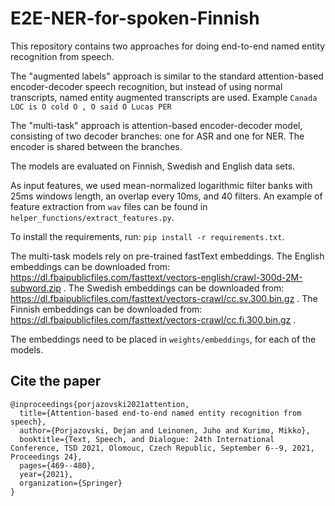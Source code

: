 # E2E-NER-for-spoken-Finnish
This repository contains two approaches for doing end-to-end named entity recognition from speech.

The "augmented labels" approach is similar to the standard attention-based encoder-decoder speech recognition, but instead of using normal transcripts, named entity augmented transcripts are used. Example `Canada LOC is O cold O , O said O Lucas PER`

The "multi-task" approach is attention-based encoder-decoder model, consisting of two decoder branches: one for ASR and one for NER. The encoder is shared between the branches.

The models are evaluated on Finnish, Swedish and English data sets.

As input features, we used mean-normalized logarithmic filter banks with 25ms windows length, an overlap every 10ms, and 40 filters. An example of feature extraction from `wav` files can be found in `helper_functions/extract_features.py`.

To install the requirements, run: `pip install -r requirements.txt`.

The multi-task models rely on pre-trained fastText embeddings. 
The English embeddings can be downloaded from: https://dl.fbaipublicfiles.com/fasttext/vectors-english/crawl-300d-2M-subword.zip .
The Swedish embeddings can be downloaded from: https://dl.fbaipublicfiles.com/fasttext/vectors-crawl/cc.sv.300.bin.gz .
The Finnish embeddings can be downloaded from: https://dl.fbaipublicfiles.com/fasttext/vectors-crawl/cc.fi.300.bin.gz .

The embeddings need to be placed in `weights/embeddings`, for each of the models.


## Cite the paper

```
@inproceedings{porjazovski2021attention,
  title={Attention-based end-to-end named entity recognition from speech},
  author={Porjazovski, Dejan and Leinonen, Juho and Kurimo, Mikko},
  booktitle={Text, Speech, and Dialogue: 24th International Conference, TSD 2021, Olomouc, Czech Republic, September 6--9, 2021, Proceedings 24},
  pages={469--480},
  year={2021},
  organization={Springer}
}
```
